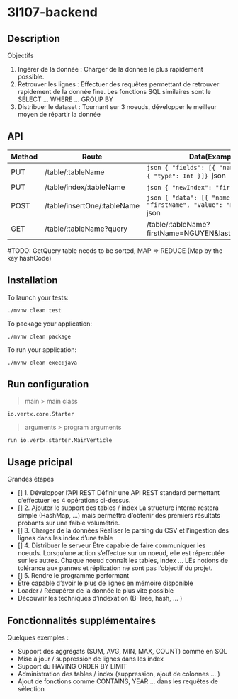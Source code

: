 # 3I107-backend

## Description
Objectifs
1. Ingérer de la donnée :​ Charger de la donnée le plus rapidement possible.
2. Retrouver les lignes :​ Effectuer des requêtes permettant de retrouver rapidement de la
donnée fine. Les fonctions SQL similaires sont le SELECT ... WHERE ... GROUP BY
3. Distribuer le dataset :​ Tournant sur 3 noeuds, développer le meilleur moyen de répartir la donnée

## API
| Method | Route                      | Data(Example)
| ------ | ---------------------------|------
| PUT    | /table/:tableName          |```json { "fields": [{ "name": fieldX },{ "type": Int }]} ```json
| PUT    | /table/index/:tableName    |```json { "newIndex": "firstName"} ```json
| POST   | /table/insertOne/:tableName|```json { "data": [{ "name": "firstName", "value": "NGUYEN"}]} ```json
| GET    | /table/:tableName?query    | /table/:tableName?firstName=NGUYEN&lastName=Jasmine

#TODO: GetQuery
table needs to be sorted, MAP => REDUCE
(Map by the key hashCode)
## Installation
To launch your tests:
```
./mvnw clean test
```

To package your application:
```
./mvnw clean package
```

To run your application:
```
./mvnw clean exec:java
```

## Run configuration
> main > main class
```
io.vertx.core.Starter
```
> arguments > program arguments
```
run io.vertx.starter.MainVerticle
```

## Usage pricipal
Grandes étapes
- [] 1. Développer l’API REST
Définir une API REST standard permettant d’effectuer les 4 opérations ci-dessus.
- [] 2. Ajouter le support des tables / index
La structure interne restera simple (HashMap, ...) mais permettra d’obtenir des premiers résultats probants sur une faible volumétrie.
- [] 3. Charger de la données
Réaliser le parsing du CSV et l’ingestion des lignes dans les index d’une table
- [] 4. Distribuer le serveur
Être capable de faire communiquer les noeuds. Lorsqu’une action s’effectue sur un noeud, elle est répercutée sur les autres. Chaque noeud connaît les tables, index ... LEs notions de tolérance aux pannes et réplication ne sont pas l’objectif du projet.
- [] 5. Rendre le programme performant
- Être capable d’avoir le plus de lignes en mémoire disponible
- Loader / Récupérer de la donnée le plus vite possible
- Découvrir les techniques d’indexation (B-Tree, hash, ... )


## Fonctionnalités supplémentaires
Quelques exemples :
- Support des aggrégats (SUM, AVG, MIN, MAX, COUNT) comme en SQL
- Mise à jour / suppression de lignes dans les index
- Support du HAVING ORDER BY LIMIT
- Administration des tables / index (suppression, ajout de colonnes ... )
- Ajout de fonctions comme CONTAINS, YEAR ... dans les requêtes de sélection
